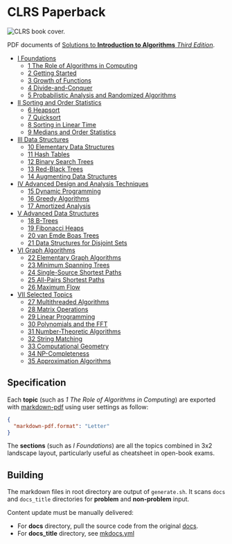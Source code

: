 # CLRS Paperback

![CLRS book cover.](https://github.com/hendraanggrian/CLRS-Paperback/raw/assets/images/preview.png)

PDF documents of [Solutions to **Introduction to Algorithms** _Third Edition_](https://github.com/walkccc/CLRS/).

- [I Foundations](https://github.com/hendraanggrian/CLRS-Paperback/raw/assets/cheatsheet1.pdf)
  - [1 The Role of Algorithms in Computing](https://github.com/hendraanggrian/CLRS-Paperback/raw/assets/chapter1.pdf)
  - [2 Getting Started](https://github.com/hendraanggrian/CLRS-Paperback/raw/assets/chapter2.pdf)
  - [3 Growth of Functions](https://github.com/hendraanggrian/CLRS-Paperback/raw/assets/chapter3.pdf)
  - [4 Divide-and-Conquer](https://github.com/hendraanggrian/CLRS-Paperback/raw/assets/chapter4.pdf)
  - [5 Probabilistic Analysis and Randomized Algorithms](https://github.com/hendraanggrian/CLRS-Paperback/raw/assets/chapter5.pdf)
- [II Sorting and Order Statistics](https://github.com/hendraanggrian/CLRS-Paperback/raw/assets/cheatsheet2.pdf)
  - [6 Heapsort](https://github.com/hendraanggrian/CLRS-Paperback/raw/assets/chapter6.pdf)
  - [7 Quicksort](https://github.com/hendraanggrian/CLRS-Paperback/raw/assets/chapter7.pdf)
  - [8 Sorting in Linear Time](https://github.com/hendraanggrian/CLRS-Paperback/raw/assets/chapter8.pdf)
  - [9 Medians and Order Statistics](https://github.com/hendraanggrian/CLRS-Paperback/raw/assets/chapter9.pdf)
- [III Data Structures](https://github.com/hendraanggrian/CLRS-Paperback/raw/assets/cheatsheet3.pdf)
  - [10 Elementary Data Structures](https://github.com/hendraanggrian/CLRS-Paperback/raw/assets/chapter10.pdf)
  - [11 Hash Tables](https://github.com/hendraanggrian/CLRS-Paperback/raw/assets/chapter11.pdf)
  - [12 Binary Search Trees](https://github.com/hendraanggrian/CLRS-Paperback/raw/assets/chapter12.pdf)
  - [13 Red-Black Trees](https://github.com/hendraanggrian/CLRS-Paperback/raw/assets/chapter13.pdf)
  - [14 Augmenting Data Structures](https://github.com/hendraanggrian/CLRS-Paperback/raw/assets/chapter14.pdf)
- [IV Advanced Design and Analysis Techniques](https://github.com/hendraanggrian/CLRS-Paperback/raw/assets/cheatsheet4.pdf)
  - [15 Dynamic Programming](https://github.com/hendraanggrian/CLRS-Paperback/raw/assets/chapter15.pdf)
  - [16 Greedy Algorithms](https://github.com/hendraanggrian/CLRS-Paperback/raw/assets/chapter16.pdf)
  - [17 Amortized Analysis](https://github.com/hendraanggrian/CLRS-Paperback/raw/assets/chapter17.pdf)
- [V Advanced Data Structures](https://github.com/hendraanggrian/CLRS-Paperback/raw/assets/cheatsheet5.pdf)
  - [18 B-Trees](https://github.com/hendraanggrian/CLRS-Paperback/raw/assets/chapter18.pdf)
  - [19 Fibonacci Heaps](https://github.com/hendraanggrian/CLRS-Paperback/raw/assets/chapter19.pdf)
  - [20 van Emde Boas Trees](https://github.com/hendraanggrian/CLRS-Paperback/raw/assets/chapter20.pdf)
  - [21 Data Structures for Disjoint Sets](https://github.com/hendraanggrian/CLRS-Paperback/raw/assets/chapter21.pdf)
- [VI Graph Algorithms](https://github.com/hendraanggrian/CLRS-Paperback/raw/assets/cheatsheet6.pdf)
  - [22 Elementary Graph Algorithms](https://github.com/hendraanggrian/CLRS-Paperback/raw/assets/chapter22.pdf)
  - [23 Minimum Spanning Trees](https://github.com/hendraanggrian/CLRS-Paperback/raw/assets/chapter23.pdf)
  - [24 Single-Source Shortest Paths](https://github.com/hendraanggrian/CLRS-Paperback/raw/assets/chapter24.pdf)
  - [25 All-Pairs Shortest Paths](https://github.com/hendraanggrian/CLRS-Paperback/raw/assets/chapter25.pdf)
  - [26 Maximum Flow](https://github.com/hendraanggrian/CLRS-Paperback/raw/assets/chapter26.pdf)
- [VII Selected Topics](https://github.com/hendraanggrian/CLRS-Paperback/raw/assets/cheatsheet7.pdf)
  - [27 Multithreaded Algorithms](https://github.com/hendraanggrian/CLRS-Paperback/raw/assets/chapter27.pdf)
  - [28 Matrix Operations](https://github.com/hendraanggrian/CLRS-Paperback/raw/assets/chapter28.pdf)
  - [29 Linear Programming](https://github.com/hendraanggrian/CLRS-Paperback/raw/assets/chapter29.pdf)
  - [30 Polynomials and the FFT](https://github.com/hendraanggrian/CLRS-Paperback/raw/assets/chapter30.pdf)
  - [31 Number-Theoretic Algorithms](https://github.com/hendraanggrian/CLRS-Paperback/raw/assets/chapter31.pdf)
  - [32 String Matching](https://github.com/hendraanggrian/CLRS-Paperback/raw/assets/chapter32.pdf)
  - [33 Computational Geometry](https://github.com/hendraanggrian/CLRS-Paperback/raw/assets/chapter33.pdf)
  - [34 NP-Completeness](https://github.com/hendraanggrian/CLRS-Paperback/raw/assets/chapter34.pdf)
  - [35 Approximation Algorithms](https://github.com/hendraanggrian/CLRS-Paperback/raw/assets/chapter35.pdf)

## Specification

Each **topic** (such as *1 The Role of Algorithms in Computing*) are exported
with [markdown-pdf](https://marketplace.visualstudio.com/items?itemName=yzane.markdown-pdf)
using user settings as follow:

```json
{
  "markdown-pdf.format": "Letter"
}
```

The **sections** (such as *I Foundations*) are all the topics combined in 3x2
landscape layout, particularly useful as cheatsheet in open-book exams.

## Building

The markdown files in root directory are output of `generate.sh`. It
scans `docs` and `docs_title` directories for **problem** and **non-problem**
input.

Content update must be manually delivered:

- For **docs** directory, pull the source code from the original [docs](https://github.com/walkccc/CLRS/tree/main/docs/).
- For **docs_title** directory, see [mkdocs.yml](https://github.com/walkccc/CLRS/blob/main/mkdocs.yml)
